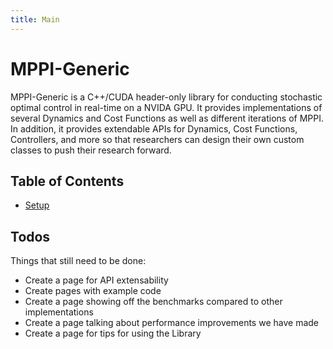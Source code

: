 ```yaml
---
title: Main
---
```

# MPPI-Generic

MPPI-Generic is a C++/CUDA header-only library for conducting stochastic optimal control in real-time on a NVIDA GPU. It provides implementations of several Dynamics and Cost Functions as well as different iterations of MPPI. In addition, it provides extendable APIs for Dynamics, Cost Functions, Controllers, and more so that researchers can design their own custom classes to push their research forward.

## Table of Contents

* [Setup](docs/setup.md)


## Todos
Things that still need to be done:
* Create a page for API extensability
* Create pages with example code
* Create a page showing off the benchmarks compared to other implementations
* Create a page talking about performance improvements we have made
* Create a page for tips for using the Library
